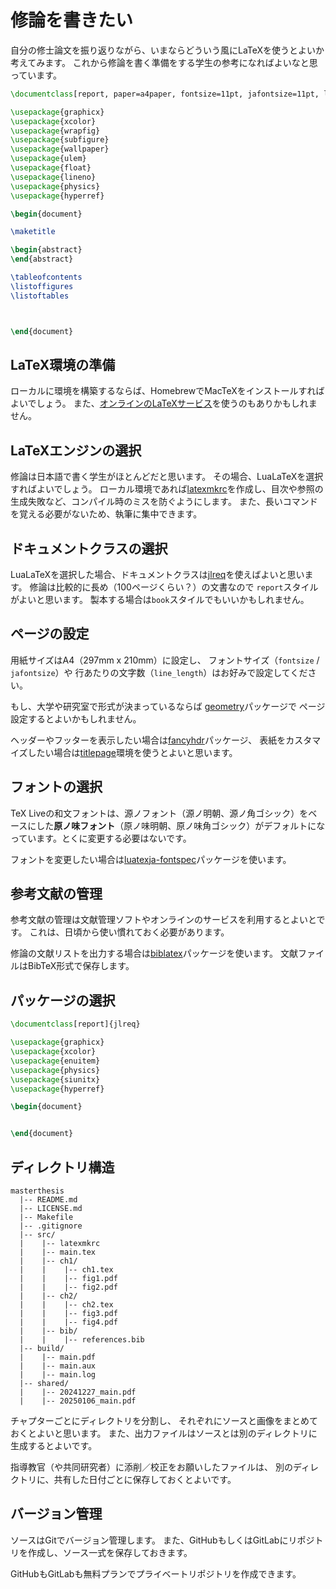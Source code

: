# 修論を書きたい

自分の修士論文を振り返りながら、いまならどういう風にLaTeXを使うとよいか考えてみます。
これから修論を書く準備をする学生の参考になればよいなと思っています。

```latex
\documentclass[report, paper=a4paper, fontsize=11pt, jafontsize=11pt, line_length=40zw, ]{jlreq}

\usepackage{graphicx}
\usepackage{xcolor}
\usepackage{wrapfig}
\usepackage{subfigure}
\usepackage{wallpaper}
\usepackage{ulem}
\usepackage{float}
\usepackage{lineno}
\usepackage{physics}
\usepackage{hyperref}

\begin{document}

\maketitle

\begin{abstract}
\end{abstract}

\tableofcontents
\listoffigures
\listoftables



\end{document}
```

## LaTeX環境の準備

ローカルに環境を構築するならば、HomebrewでMacTeXをインストールすればよいでしょう。
また、[オンラインのLaTeXサービス](./latex-online.md)を使うのもありかもしれません。

## LaTeXエンジンの選択

修論は日本語で書く学生がほとんどだと思います。
その場合、LuaLaTeXを選択すればよいでしょう。
ローカル環境であれば[latexmkrc](./latex-latexmk.md)を作成し、目次や参照の生成失敗など、コンパイル時のミスを防ぐようにします。
また、長いコマンドを覚える必要がないため、執筆に集中できます。

## ドキュメントクラスの選択

LuaLaTeXを選択した場合、ドキュメントクラスは[jlreq](./latex-jlreq.md)を使えばよいと思います。
修論は比較的に長め（100ページくらい？）の文書なので
`report`スタイルがよいと思います。
製本する場合は`book`スタイルでもいいかもしれません。

## ページの設定

用紙サイズはA4（297mm x 210mm）に設定し、
フォントサイズ（`fontsize` / `jafontsize`）や
行あたりの文字数（`line_length`）はお好みで設定してください。

もし、大学や研究室で形式が決まっているならば
[geometry](./latex-usepackage-geometry.md)パッケージで
ページ設定するとよいかもしれません。

ヘッダーやフッターを表示したい場合は[fancyhdr](./latex-usepackage-fancyhdr.md)パッケージ、
表紙をカスタマイズしたい場合は[titlepage](./latex-titlepage.md)環境を使うとよいと思います。

## フォントの選択

TeX Liveの和文フォントは、源ノフォント（源ノ明朝、源ノ角ゴシック）をベースにした**原ノ味フォント**（原ノ味明朝、原ノ味角ゴシック）がデフォルトになっています。とくに変更する必要はないです。

フォントを変更したい場合は[luatexja-fontspec](./latex-luatexja-fontspec.md)パッケージを使います。

## 参考文献の管理

参考文献の管理は文献管理ソフトやオンラインのサービスを利用するとよいとです。
これは、日頃から使い慣れておく必要があります。

修論の文献リストを出力する場合は[biblatex](./latex-biblatex.md)パッケージを使います。
文献ファイルはBibTeX形式で保存します。

## パッケージの選択

```latex
\documentclass[report]{jlreq}

\usepackage{graphicx}
\usepackage{xcolor}
\usepackage{enuitem}
\usepackage{physics}
\usepackage{siunitx}
\usepackage{hyperref}

\begin{document}


\end{document}
```

## ディレクトリ構造

```console
masterthesis
  |-- README.md
  |-- LICENSE.md
  |-- Makefile
  |-- .gitignore
  |-- src/
  |    |-- latexmkrc
  |    |-- main.tex
  |    |-- ch1/
  |    |    |-- ch1.tex
  |    |    |-- fig1.pdf
  |    |    |-- fig2.pdf
  |    |-- ch2/
  |    |    |-- ch2.tex
  |    |    |-- fig3.pdf
  |    |    |-- fig4.pdf
  |    |-- bib/
  |    |    |-- references.bib
  |-- build/
  |    |-- main.pdf
  |    |-- main.aux
  |    |-- main.log
  |-- shared/
  |    |-- 20241227_main.pdf
  |    |-- 20250106_main.pdf
```

チャプターごとにディレクトリを分割し、
それぞれにソースと画像をまとめておくとよいと思います。
また、出力ファイルはソースとは別のディレクトリに生成するとよいです。

指導教官（や共同研究者）に添削／校正をお願いしたファイルは、
別のディレクトリに、共有した日付ごとに保存しておくとよいです。

## バージョン管理

ソースはGitでバージョン管理します。
また、GitHubもしくはGitLabにリポジトリを作成し、ソース一式を保存しておきます。

GitHubもGitLabも無料プランでプライベートリポジトリを作成できます。
